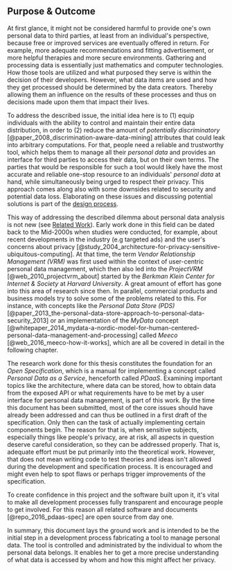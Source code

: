 ## Purpose & Outcome



At first glance, it might not be considered harmful to provide one's own personal data to third 
parties, at least from an individual's perspective, because free or improved services are eventually 
offered in return. For example, more adequate recommendations and fitting advertisement, or more 
helpful therapies and more secure environments. 
Gathering and processing data is essentially just mathematics and computer technologies. How those 
tools are utilized and what purposed they serve is within the decision of their developers. However, 
what data items are used and how they get processed should be determined by the data creators. 
Thereby allowing them an influence on the results of these processes and thus on decisions made 
upon them that impact their lives.

To address the described issue, the initial idea here is to (1) equip individuals with the ability 
to control and maintain their entire data distribution, in order to (2) reduce the amount of 
*potentially discriminatory* [@paper_2008_discrimination-aware-data-mining] attributes that could 
leak into arbitrary computations. For that, people need a reliable and trustworthy tool, which helps 
them to manage all their *personal data* and provides an interface for third parties to access their 
data, but on their own terms. The parties that would be responsible for such a tool would likely 
have the most accurate and reliable one-stop resource to an individuals' *personal data* at hand, 
while simultaneously being urged to respect their privacy. This approach comes along also with some 
downsides related to security and potential data loss. Elaborating on these issues and discussing 
potential solutions is part of the [design process](#design-discussion).

This way of addressing the described dilemma about personal data analysis is not new (see 
[Related Work](#related-work)). Early work done in this field can be dated back to the Mid-2000s 
when studies were conducted, for example, about recent developments in the industry (e.g targeted 
ads) and the user's concerns about privacy 
[@study_2004_architecture-for-privacy-sensitive-ubiquitous-computing]. At that time, the term 
*Vendor Relationship Management (VRM)* was first used within the context of user-centric personal 
data management, which then also led into the *ProjectVRM* [@web_2010_projectvrm_about] started by 
the *Berkman Klein Center for Internet & Society* at *Harvard University*. 
A great amount of effort has gone into this area of research since then. In parallel, commercial 
products and business models try to solve some of the problems related to this. For instance, with 
concepts like the *Personal Data Store (PDS)* 
[@paper_2013_the-personal-data-store-approach-to-personal-data-security_2013] or an implementation
of the *MyData* concept 
[@whitepaper_2014_mydata-a-nordic-model-for-human-centered-personal-data-management-and-processing] 
called *Meeco* [@web_2016_meeco-how-it-works], which are all be covered in detail in the following 
chapter.

The research work done for this thesis constitutes the foundation for an *Open Specification*, which 
is a manual for implementing a concept called *Personal Data as a Service*, henceforth called 
*PDaaS*. Examining important topics like the architecture, where data can be stored, how to obtain 
data from the exposed API or what requirements have to be met by a user interface for personal data 
management, is part of this work. By the time this document has been submitted, most of the core 
issues should have already been addressed and can thus be outlined in a first draft of the 
specification. 
Only then can the task of actually implementing certain components begin. The reason for that is, 
when sensitive subjects, especially things like people's privacy, are at risk, all aspects in 
question deserve careful consideration, so they can be addressed properly. That is, adequate effort 
must be put primarily into the theoretical work. However, that does not mean writing code to test 
theories and ideas isn't allowed during the development and specification process. It is encouraged 
and might even help to spot flaws or perhaps trigger improvements of the specification.

To create confidence in this project and the software built upon it, it's vital to make all 
development processes fully transparent and encourage people to get involved. For this reason all 
related software and documents [@repo_2016_pdaas-spec] are open source from day one.

In summary, this document lays the ground work and is intended to be the initial step in a 
development process fabricating a tool to manage personal data. The tool is controlled and 
administrated by the individual to whom the personal data belongs. It enables her to get a more 
precise understanding of what data is accessed by whom and how this might affect her privacy.
